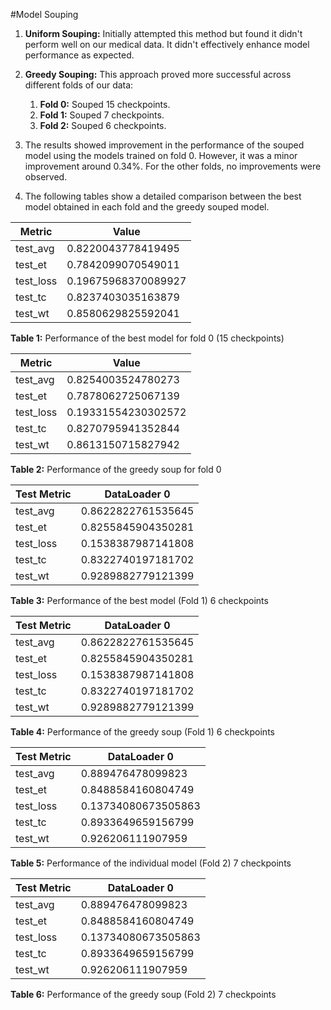 #Model Souping
1. **Uniform Souping:** Initially attempted this method but found it didn't perform well on our medical data. It didn't effectively enhance model performance as expected.

2. **Greedy Souping:** This approach proved more successful across different folds of our data:
    1. **Fold 0:** Souped 15 checkpoints.
    2. **Fold 1:** Souped 7 checkpoints.
    3. **Fold 2:** Souped 6 checkpoints.

3. The results showed improvement in the performance of the souped model using the models trained on fold 0. However, it was a minor improvement around 0.34%. For the other folds, no improvements were observed.

4. The following tables show a detailed comparison between the best model obtained in each fold and the greedy souped model.

| **Metric**   | **Value**           |
|--------------|---------------------|
| test_avg     | 0.8220043778419495   |
| test_et      | 0.7842099070549011   |
| test_loss    | 0.19675968370089927  |
| test_tc      | 0.8237403035163879   |
| test_wt      | 0.8580629825592041   |

**Table 1:** Performance of the best model for fold 0 (15 checkpoints)

| **Metric**   | **Value**           |
|--------------|---------------------|
| test_avg     | 0.8254003524780273   |
| test_et      | 0.7878062725067139   |
| test_loss    | 0.19331554230302572  |
| test_tc      | 0.8270795941352844   |
| test_wt      | 0.8613150715827942   |

**Table 2:** Performance of the greedy soup for fold 0

| **Test Metric** | **DataLoader 0**      |
|-----------------|-----------------------|
| test_avg        | 0.8622822761535645     |
| test_et         | 0.8255845904350281     |
| test_loss       | 0.1538387987141808     |
| test_tc         | 0.8322740197181702     |
| test_wt         | 0.9289882779121399     |

**Table 3:** Performance of the best model (Fold 1) 6 checkpoints

| **Test Metric** | **DataLoader 0**      |
|-----------------|-----------------------|
| test_avg        | 0.8622822761535645     |
| test_et         | 0.8255845904350281     |
| test_loss       | 0.1538387987141808     |
| test_tc         | 0.8322740197181702     |
| test_wt         | 0.9289882779121399     |

**Table 4:** Performance of the greedy soup (Fold 1) 6 checkpoints

| **Test Metric** | **DataLoader 0**      |
|-----------------|-----------------------|
| test_avg        | 0.889476478099823      |
| test_et         | 0.8488584160804749     |
| test_loss       | 0.13734080673505863    |
| test_tc         | 0.8933649659156799     |
| test_wt         | 0.926206111907959      |

**Table 5:** Performance of the individual model (Fold 2) 7 checkpoints

| **Test Metric** | **DataLoader 0**      |
|-----------------|-----------------------|
| test_avg        | 0.889476478099823      |
| test_et         | 0.8488584160804749     |
| test_loss       | 0.13734080673505863    |
| test_tc         | 0.8933649659156799     |
| test_wt         | 0.926206111907959      |

**Table 6:** Performance of the greedy soup (Fold 2) 7 checkpoints

